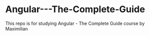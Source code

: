 # Angular---The-Complete-Guide
This repo is for studying Angular - The Complete Guide course by Maximilian
